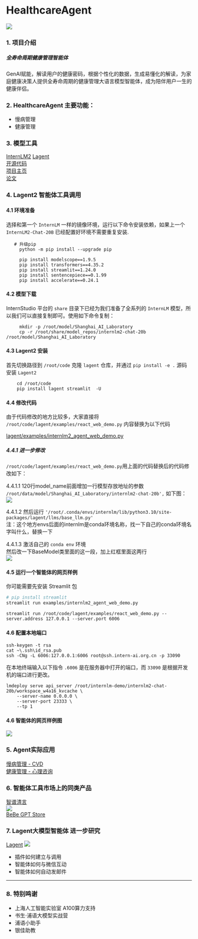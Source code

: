# HealthcareAgent 

![](https://github.com/CDL0726/Health-Mate/blob/main/agent3.png)  

### 1. 项目介绍 
##### 全寿命周期健康管理智能体    
   GenAI赋能，解读用户的健康密码，根据个性化的数据，生成易懂化的解读，为家庭健康决策人提供全寿命周期的健康管理大语言模型智能体，成为陪伴用户一生的健康伴侣。
   
### 2. HealthcareAgent 主要功能：  
  - 慢病管理
  - 健康管理  

### 3. 模型工具
[InternLM2](https://github.com/InternLM/InternLM)    [Lagent](https://github.com/InternLM/lagent)  
[开源代码](https://open-compass.github.io/T-Eval/)  
[项目主页](open-compass.github.io/T-Eval)  
[论文](arxiv.org/abs/2312.14033)  

      
### 4. Lagent2 智能体工具调用  
#### 4.1 环境准备 
选择和第一个 `InternLM` 一样的镜像环境，运行以下命令安装依赖，如果上一个 `InternLM2-Chat-20B` 已经配置好环境不需要重复安装.

       # 升级pip
         python -m pip install --upgrade pip

         pip install modelscope==1.9.5
         pip install transformers==4.35.2
         pip install streamlit==1.24.0
         pip install sentencepiece==0.1.99
         pip install accelerate==0.24.1
        
#### 4.2 模型下载  
InternStudio 平台的 `share` 目录下已经为我们准备了全系列的 `InternLM` 模型，所以我们可以直接复制即可。使用如下命令复制： 
         
         mkdir -p /root/model/Shanghai_AI_Laboratory
         cp -r /root/share/model_repos/internlm2-chat-20b /root/model/Shanghai_AI_Laboratory   
  
#### 4.3 Lagent2 安装  
首先切换路径到 `/root/code` 克隆 `lagent` 仓库，并通过 `pip install -e .` 源码安装 `Lagent2`  

        cd /root/code  
        pip install lagent streamlit  -U 
               
#### 4.4 修改代码  
由于代码修改的地方比较多，大家直接将 `/root/code/lagent/examples/react_web_demo.py` 内容替换为以下代码  

[lagent/examples/internlm2_agent_web_demo.py](https://github.com/InternLM/lagent/blob/main/examples/internlm2_agent_web_demo.py)    

##### 4.4.1 进一步修改  
 `/root/code/lagent/examples/react_web_demo.py`用上面的代码替换后的代码修改如下：  
 
 4.4.1.1 120行model_name前面增加一行模型存放地址的参数  
 `/root/data/model/Shanghai_AI_Laboratory/internlm2-chat-20b',` 如下图：  
 ![](https://github.com/CDL0726/Health-Mate/blob/main/revise1.png)  
 

 4.4.1.2 然后运行 `'/root/.conda/envs/internlm/lib/python3.10/site-packages/lagent/llms/base_llm.py'`    
 注：这个地方envs后面的internlm是conda环境名称，找一下自己的conda环境名字叫什么，替换一下
 
 4.4.1.3 激活自己的 `conda env` 环境   
 然后改一下BaseModel类里面的这一段，加上红框里面这两行  
 ![](https://github.com/CDL0726/Health-Mate/blob/main/revise2.png)  

 
#### 4.5 运行一个智能体的网页样例  
你可能需要先安装 Streamlit 包

```bash
# pip install streamlit
streamlit run examples/internlm2_agent_web_demo.py
```
```
streamlit run /root/code/lagent/examples/react_web_demo.py --server.address 127.0.0.1 --server.port 6006
```
#### 4.6 配置本地端口  
```
ssh-keygen -t rsa
cat ~\.ssh\id_rsa.pub
ssh -CNg -L 6006:127.0.0.1:6006 root@ssh.intern-ai.org.cn -p 33090
```
在本地终端输入以下指令 `.6006` 是在服务器中打开的端口，而 `33090` 是根据开发机的端口进行更改。

```
lmdeploy serve api_server /root/internlm-demo/internlm2-chat-20b/workspace_w4a16_kvcache \
	--server-name 0.0.0.0 \
	--server-port 23333 \
	--tp 1
```
#### 4.6 智能体的网页样例图  
![](https://github.com/CDL0726/Health-Mate/blob/main/agent1.png)   

### 5. Agent实际应用  
[慢病管理 - CVD]()  
[健康管理 - 心理咨询]()

### 6. 智能体工具市场上的同类产品
[智谱清言](https://chatglm.cn/main/detail)  
![](https://github.com/CDL0726/Health-Mate/blob/main/agent2.png)    
[BeBe GPT Store](https://www.glbai.com/) 

### 7. Lagent大模型智能体 进一步研究
[Lagent](https://github.com/InternLM/InternLM/blob/main/agent/lagent_zh-CN.md) 
![](https://github.com/CDL0726/Health-Mate/blob/main/Lagent2%20T-Eval.png) 
- 插件如何建立与调用
- 智能体如何与微信互动
- 智能体如何自动发邮件
---
### 8. 特别鸣谢  
- 上海人工智能实验室 A100算力支持
- 书生·浦语大模型实战营
- 浦语小助手
- 银佳助教




